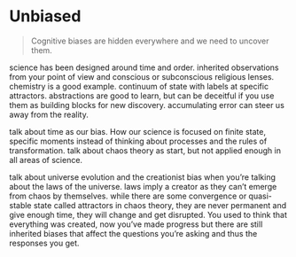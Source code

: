 # Unbiased

> Cognitive biases are hidden everywhere and we need to uncover them. 

science has been designed around time and order. inherited observations from your point of view and conscious or subconscious religious lenses. chemistry is a good example. continuum of state with labels at specific attractors. abstractions are good to learn, but can be deceitful if you use them as building blocks for new discovery. accumulating error can steer us away from the reality. 

talk about time as our bias. How our science is focused on finite state, specific moments instead of thinking about processes and the rules of transformation. talk about chaos theory as start, but not applied enough in all areas of science. 

talk about universe evolution and the creationist bias when you’re talking about the laws of the universe. laws imply a creator as they can’t emerge from chaos by themselves. while there are some convergence or quasi-stable state called attractors in chaos theory, they are never permanent and give enough time, they will change and get disrupted. You used to think that everything was created, now you’ve made progress but there are still inherited biases that affect the questions you’re asking and thus the responses you get. 

